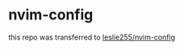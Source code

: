 # nvim-config
this repo was transferred to <a href="https://github.com/leslie255/nvim-config">leslie255/nvim-config</a>

